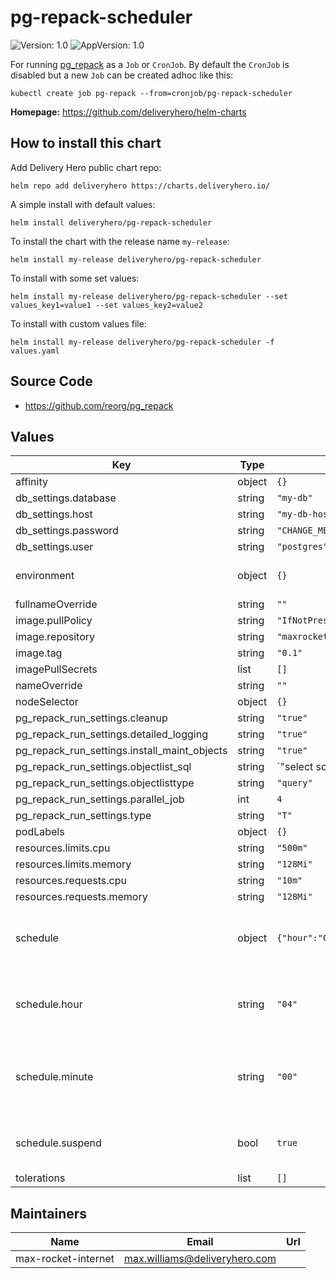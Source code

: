 # pg-repack-scheduler

![Version: 1.0](https://img.shields.io/badge/Version-1.0-informational?style=flat-square) ![AppVersion: 1.0](https://img.shields.io/badge/AppVersion-1.0-informational?style=flat-square)

For running [pg_repack](https://github.com/reorg/pg_repack) as a `Job` or `CronJob`. By default the `CronJob` is disabled but a new `Job` can be created adhoc like this:

```console
kubectl create job pg-repack --from=cronjob/pg-repack-scheduler
```

**Homepage:** <https://github.com/deliveryhero/helm-charts>

## How to install this chart

Add Delivery Hero public chart repo:

```console
helm repo add deliveryhero https://charts.deliveryhero.io/
```

A simple install with default values:

```console
helm install deliveryhero/pg-repack-scheduler
```

To install the chart with the release name `my-release`:

```console
helm install my-release deliveryhero/pg-repack-scheduler
```

To install with some set values:

```console
helm install my-release deliveryhero/pg-repack-scheduler --set values_key1=value1 --set values_key2=value2
```

To install with custom values file:

```console
helm install my-release deliveryhero/pg-repack-scheduler -f values.yaml
```

## Source Code

* <https://github.com/reorg/pg_repack>

## Values

| Key | Type | Default | Description |
|-----|------|---------|-------------|
| affinity | object | `{}` |  |
| db_settings.database | string | `"my-db"` |  |
| db_settings.host | string | `"my-db-host.domain.com"` |  |
| db_settings.password | string | `"CHANGE_ME"` |  |
| db_settings.user | string | `"postgres"` |  |
| environment | object | `{}` | Any environment variables |
| fullnameOverride | string | `""` |  |
| image.pullPolicy | string | `"IfNotPresent"` |  |
| image.repository | string | `"maxrocketinternet/pg-repack-scheduler"` |  |
| image.tag | string | `"0.1"` |  |
| imagePullSecrets | list | `[]` |  |
| nameOverride | string | `""` |  |
| nodeSelector | object | `{}` |  |
| pg_repack_run_settings.cleanup | string | `"true"` |  |
| pg_repack_run_settings.detailed_logging | string | `"true"` |  |
| pg_repack_run_settings.install_maint_objects | string | `"true"` |  |
| pg_repack_run_settings.objectlist_sql | string | `"select schemaname||'.'||tablename from pg_catalog.pg_tables where schemaname = 'public'"` |  |
| pg_repack_run_settings.objectlisttype | string | `"query"` |  |
| pg_repack_run_settings.parallel_job | int | `4` |  |
| pg_repack_run_settings.type | string | `"T"` |  |
| podLabels | object | `{}` |  |
| resources.limits.cpu | string | `"500m"` |  |
| resources.limits.memory | string | `"128Mi"` |  |
| resources.requests.cpu | string | `"10m"` |  |
| resources.requests.memory | string | `"128Mi"` |  |
| schedule | object | `{"hour":"04","minute":"00","suspend":true}` | Cron schedule of the downscale job |
| schedule.hour | string | `"04"` | Cron schedule hour of the downscale job |
| schedule.minute | string | `"00"` | Cron schedule minute of the downscale job |
| schedule.suspend | bool | `true` | Whether to suspend (disable) the cronjob |
| tolerations | list | `[]` |  |

## Maintainers

| Name | Email | Url |
| ---- | ------ | --- |
| max-rocket-internet | <max.williams@deliveryhero.com> |  |
